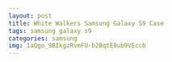 ```yaml
---
layout: post
title: White Walkers Samsung Galaxy S9 Case
tags: samsung galaxy s9
categories: samsung
img: 1aQgo_9BIkgzRvmFU-b2BqtE0ub9VEccb
---
```

